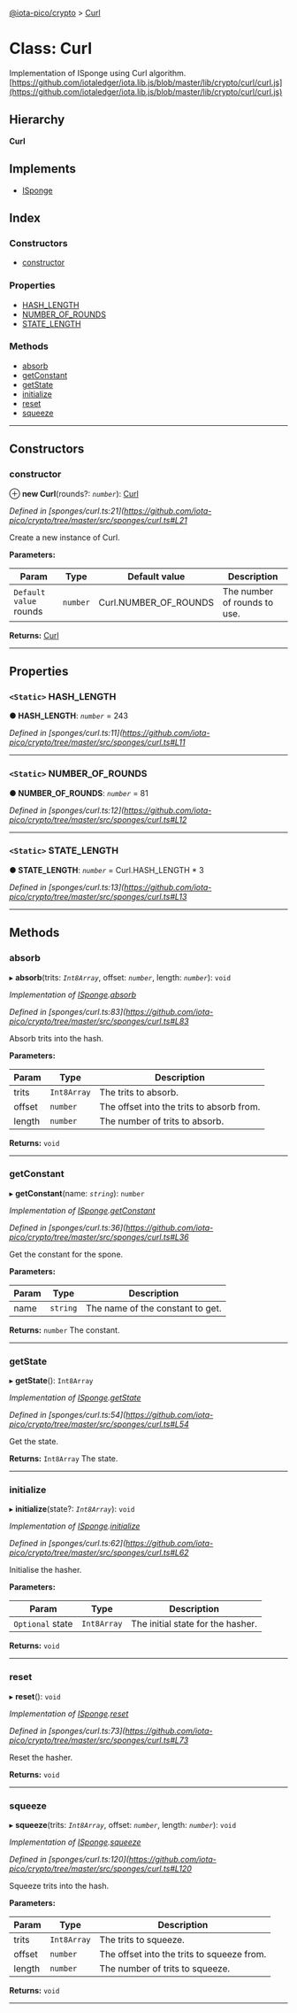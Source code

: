 [@iota-pico/crypto](../README.md) > [Curl](../classes/curl.md)

# Class: Curl

Implementation of ISponge using Curl algorithm. [https://github.com/iotaledger/iota.lib.js/blob/master/lib/crypto/curl/curl.js](https://github.com/iotaledger/iota.lib.js/blob/master/lib/crypto/curl/curl.js)

## Hierarchy

**Curl**

## Implements

* [ISponge](../interfaces/isponge.md)

## Index

### Constructors

* [constructor](curl.md#constructor)

### Properties

* [HASH_LENGTH](curl.md#hash_length)
* [NUMBER_OF_ROUNDS](curl.md#number_of_rounds)
* [STATE_LENGTH](curl.md#state_length)

### Methods

* [absorb](curl.md#absorb)
* [getConstant](curl.md#getconstant)
* [getState](curl.md#getstate)
* [initialize](curl.md#initialize)
* [reset](curl.md#reset)
* [squeeze](curl.md#squeeze)

---

## Constructors

<a id="constructor"></a>

###  constructor

⊕ **new Curl**(rounds?: *`number`*): [Curl](curl.md)

*Defined in [sponges/curl.ts:21](https://github.com/iota-pico/crypto/tree/master/src/sponges/curl.ts#L21*

Create a new instance of Curl.

**Parameters:**

| Param | Type | Default value | Description |
| ------ | ------ | ------ | ------ |
| `Default value` rounds | `number` |  Curl.NUMBER_OF_ROUNDS |  The number of rounds to use. |

**Returns:** [Curl](curl.md)

___

## Properties

<a id="hash_length"></a>

### `<Static>` HASH_LENGTH

**● HASH_LENGTH**: *`number`* = 243

*Defined in [sponges/curl.ts:11](https://github.com/iota-pico/crypto/tree/master/src/sponges/curl.ts#L11*

___
<a id="number_of_rounds"></a>

### `<Static>` NUMBER_OF_ROUNDS

**● NUMBER_OF_ROUNDS**: *`number`* = 81

*Defined in [sponges/curl.ts:12](https://github.com/iota-pico/crypto/tree/master/src/sponges/curl.ts#L12*

___
<a id="state_length"></a>

### `<Static>` STATE_LENGTH

**● STATE_LENGTH**: *`number`* =  Curl.HASH_LENGTH * 3

*Defined in [sponges/curl.ts:13](https://github.com/iota-pico/crypto/tree/master/src/sponges/curl.ts#L13*

___

## Methods

<a id="absorb"></a>

###  absorb

▸ **absorb**(trits: *`Int8Array`*, offset: *`number`*, length: *`number`*): `void`

*Implementation of [ISponge](../interfaces/isponge.md).[absorb](../interfaces/isponge.md#absorb)*

*Defined in [sponges/curl.ts:83](https://github.com/iota-pico/crypto/tree/master/src/sponges/curl.ts#L83*

Absorb trits into the hash.

**Parameters:**

| Param | Type | Description |
| ------ | ------ | ------ |
| trits | `Int8Array` |  The trits to absorb. |
| offset | `number` |  The offset into the trits to absorb from. |
| length | `number` |  The number of trits to absorb. |

**Returns:** `void`

___
<a id="getconstant"></a>

###  getConstant

▸ **getConstant**(name: *`string`*): `number`

*Implementation of [ISponge](../interfaces/isponge.md).[getConstant](../interfaces/isponge.md#getconstant)*

*Defined in [sponges/curl.ts:36](https://github.com/iota-pico/crypto/tree/master/src/sponges/curl.ts#L36*

Get the constant for the spone.

**Parameters:**

| Param | Type | Description |
| ------ | ------ | ------ |
| name | `string` |  The name of the constant to get. |

**Returns:** `number`
The constant.

___
<a id="getstate"></a>

###  getState

▸ **getState**(): `Int8Array`

*Implementation of [ISponge](../interfaces/isponge.md).[getState](../interfaces/isponge.md#getstate)*

*Defined in [sponges/curl.ts:54](https://github.com/iota-pico/crypto/tree/master/src/sponges/curl.ts#L54*

Get the state.

**Returns:** `Int8Array`
The state.

___
<a id="initialize"></a>

###  initialize

▸ **initialize**(state?: *`Int8Array`*): `void`

*Implementation of [ISponge](../interfaces/isponge.md).[initialize](../interfaces/isponge.md#initialize)*

*Defined in [sponges/curl.ts:62](https://github.com/iota-pico/crypto/tree/master/src/sponges/curl.ts#L62*

Initialise the hasher.

**Parameters:**

| Param | Type | Description |
| ------ | ------ | ------ |
| `Optional` state | `Int8Array` |  The initial state for the hasher. |

**Returns:** `void`

___
<a id="reset"></a>

###  reset

▸ **reset**(): `void`

*Implementation of [ISponge](../interfaces/isponge.md).[reset](../interfaces/isponge.md#reset)*

*Defined in [sponges/curl.ts:73](https://github.com/iota-pico/crypto/tree/master/src/sponges/curl.ts#L73*

Reset the hasher.

**Returns:** `void`

___
<a id="squeeze"></a>

###  squeeze

▸ **squeeze**(trits: *`Int8Array`*, offset: *`number`*, length: *`number`*): `void`

*Implementation of [ISponge](../interfaces/isponge.md).[squeeze](../interfaces/isponge.md#squeeze)*

*Defined in [sponges/curl.ts:120](https://github.com/iota-pico/crypto/tree/master/src/sponges/curl.ts#L120*

Squeeze trits into the hash.

**Parameters:**

| Param | Type | Description |
| ------ | ------ | ------ |
| trits | `Int8Array` |  The trits to squeeze. |
| offset | `number` |  The offset into the trits to squeeze from. |
| length | `number` |  The number of trits to squeeze. |

**Returns:** `void`

___

